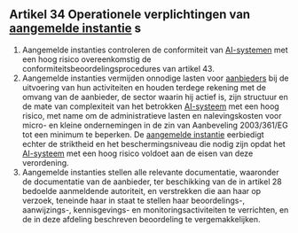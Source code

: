 ## Artikel 34 Operationele verplichtingen van [aangemelde instantie](a3.md#^aanins) s

1. Aangemelde instanties controleren de conformiteit van [AI-systemen](a3.md#^ai-systeem) met een hoog risico overeenkomstig de conformiteitsbeoordelingsprocedures van artikel 43.
2. Aangemelde instanties vermijden onnodige lasten voor [aanbieders](a3.md#^aanbieder) bij de uitvoering van hun activiteiten en houden terdege rekening met de omvang van de aanbieder, de sector waarin hij actief is, zijn structuur en de mate van complexiteit van het betrokken [AI-systeem](a3.md#^ai-systeem) met een hoog risico, met name om de administratieve lasten en nalevingskosten voor micro- en kleine ondernemingen in de zin van Aanbeveling 2003/361/EG tot een minimum te beperken. De [aangemelde instantie](a3.md#^aanins) eerbiedigt echter de striktheid en het beschermingsniveau die nodig zijn opdat het [AI-systeem](a3.md#^ai-systeem) met een hoog risico voldoet aan de eisen van deze verordening.
3. Aangemelde instanties stellen alle relevante documentatie, waaronder de documentatie van de aanbieder, ter beschikking van de in artikel 28 bedoelde aanmeldende autoriteit, en verstrekken die aan haar op verzoek, teneinde haar in staat te stellen haar beoordelings-, aanwijzings-, kennisgevings- en monitoringsactiviteiten te verrichten, en de in deze afdeling beschreven beoordeling te vergemakkelijken.
